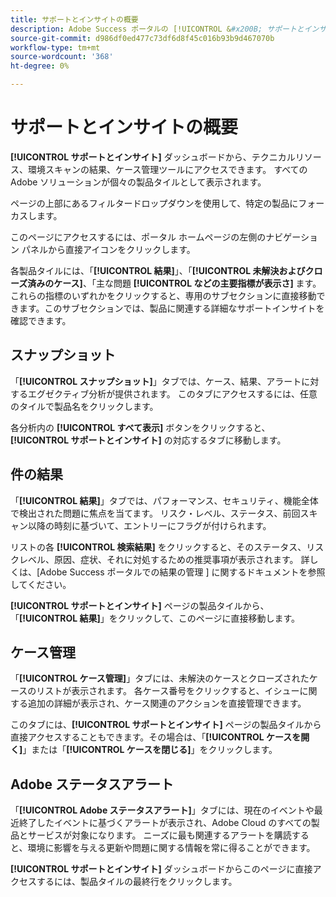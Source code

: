 ```yaml
---
title: サポートとインサイトの概要
description: Adobe Success ポータルの [!UICONTROL &#x200B; サポートとインサイト &#x200B;] ダッシュボードから、テクニカルリソース、環境スキャンの結果、ケース管理ツールにアクセスできます。
source-git-commit: d986df0ed477c73df6d8f45c016b93b9d467070b
workflow-type: tm+mt
source-wordcount: '368'
ht-degree: 0%

---
```



# サポートとインサイトの概要

**[!UICONTROL サポートとインサイト]** ダッシュボードから、テクニカルリソース、環境スキャンの結果、ケース管理ツールにアクセスできます。 すべてのAdobe ソリューションが個々の製品タイルとして表示されます。

ページの上部にあるフィルタードロップダウンを使用して、特定の製品にフォーカスします。

このページにアクセスするには、ポータル ホームページの左側のナビゲーション パネルから直接アイコンをクリックします。

各製品タイルには、「**[!UICONTROL 結果]**」、「**[!UICONTROL 未解決およびクローズ済みのケース]**、「主な問題 **[!UICONTROL などの主要指標が表示さ]** ます。 これらの指標のいずれかをクリックすると、専用のサブセクションに直接移動できます。このサブセクションでは、製品に関連する詳細なサポートインサイトを確認できます。

## スナップショット

「**[!UICONTROL スナップショット]**」タブでは、ケース、結果、アラートに対するエグゼクティブ分析が提供されます。 このタブにアクセスするには、任意のタイルで製品名をクリックします。

各分析内の **[!UICONTROL すべて表示]** ボタンをクリックすると、**[!UICONTROL サポートとインサイト]** の対応するタブに移動します。

## 件の結果

「**[!UICONTROL 結果]**」タブでは、パフォーマンス、セキュリティ、機能全体で検出された問題に焦点を当てます。 リスク・レベル、ステータス、前回スキャン以降の時刻に基づいて、エントリーにフラグが付けられます。

リストの各 **[!UICONTROL 検索結果]** をクリックすると、そのステータス、リスクレベル、原因、症状、それに対処するための推奨事項が表示されます。 詳しくは、[Adobe Success ポータルでの結果の管理 ] に関するドキュメントを参照してください。

**[!UICONTROL サポートとインサイト]** ページの製品タイルから、「**[!UICONTROL 結果]**」をクリックして、このページに直接移動します。

## ケース管理

「**[!UICONTROL ケース管理]**」タブには、未解決のケースとクローズされたケースのリストが表示されます。 各ケース番号をクリックすると、イシューに関する追加の詳細が表示され、ケース関連のアクションを直接管理できます。

このタブには、**[!UICONTROL サポートとインサイト]** ページの製品タイルから直接アクセスすることもできます。その場合は、「**[!UICONTROL ケースを開く]**」または「**[!UICONTROL ケースを閉じる]**」をクリックします。

## Adobe ステータスアラート

「**[!UICONTROL Adobe ステータスアラート]**」タブには、現在のイベントや最近終了したイベントに基づくアラートが表示され、Adobe Cloud のすべての製品とサービスが対象になります。 ニーズに最も関連するアラートを購読すると、環境に影響を与える更新や問題に関する情報を常に得ることができます。

**[!UICONTROL サポートとインサイト]** ダッシュボードからこのページに直接アクセスするには、製品タイルの最終行をクリックします。
